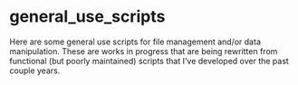 general_use_scripts
===================

Here are some general use scripts for file management and/or data manipulation. These are works in progress
that are being rewritten from functional (but poorly maintained) scripts that I've developed over the past couple years.
